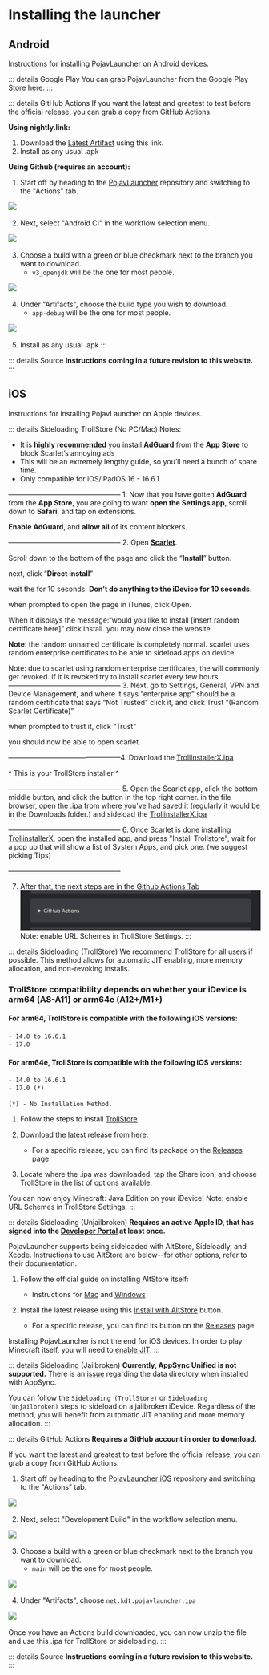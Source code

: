 # Installing the launcher

## Android
Instructions for installing PojavLauncher on Android devices.

::: details Google Play
You can grab PojavLauncher from the Google Play Store [here.](https://play.google.com/store/apps/details?id=net.kdt.pojavlaunch)
:::

::: details GitHub Actions
If you want the latest and greatest to test before the official release, you can grab a copy from GitHub Actions.

**Using nightly.link:**
1. Download the [Latest Artifact](https://nightly.link/PojavLauncherTeam/PojavLauncher/workflows/android/v3_openjdk/app-debug.zip) using this link.
2. Install as any usual .apk

**Using Github (requires an account):**

1. Start off by heading to the [PojavLauncher](https://github.com/PojavLauncherTeam/PojavLauncher) repository and switching to the "Actions" tab.

![](./images/Actions/android/Android-Actions-1.png)

2. Next, select "Android CI" in the workflow selection menu.

![](./images/Actions/android/Android-Actions-2.png)

3. Choose a build with a green or blue checkmark next to the branch you want to download.
    - `v3_openjdk` will be the one for most people.

![](./images/Actions/android/Android-Actions-3.png)

4. Under "Artifacts", choose the build type you wish to download.
    - `app-debug` will be the one for most people.

![](./images/Actions/android/Android-Actions-4.png)

5. Install as any usual .apk
:::

::: details Source
**Instructions coming in a future revision to this website.**
:::

## iOS
Instructions for installing PojavLauncher on Apple devices.

::: details Sideloading TrollStore (No PC/Mac)
Notes:
- It is **highly recommended** you install __AdGuard__ from the __App Store__ to block Scarlet’s annoying ads
- This will be an extremely lengthy guide, so you’ll need a bunch of spare time.
- Only compatible for iOS/iPadOS 16 - 16.6.1

————————————————
1.
Now that you have gotten __AdGuard__ from the __App Store__, you are going to want __open the **Settings** app__, scroll down to **Safari**, and tap on extensions.

__Enable **AdGuard**__, and **__allow all__** of its content blockers.

————————————————
2.
Open __[Scarlet](https://usescarlet.com/)__.

Scroll down to the bottom of the page and click the “**Install**” button.

next, click “**Direct install**”

wait the for 10 seconds. **Don’t do anything to the iDevice for 10 seconds**.

when prompted to open the page in iTunes, click Open.

When it displays the message:“would you like to install [insert random certificate here]” click install. you may now close the website.

**Note**: the random unnamed certificate is completely normal. scarlet uses random enterprise certificates to be able to sideload apps on device. 

Note: due to scarlet using random enterprise certificates, the will commonly get revoked. if it is revoked try to install scarlet every few hours.
————————————————
3.
Next, go to Settings, General, VPN and Device Management, and where it says “enterprise app” should be a random certificate that says “Not Trusted” click it, and click Trust “(Random Scarlet Certificate)”

when prompted to trust it, click “Trust”

you should now be able to open scarlet.

————————————————4.
Download the [TrollinstallerX.ipa](https://github.com/alfiecg24/TrollInstallerX/releases/download/1.0.2/TrollInstallerX.ipa)

^ This is your TrollStore installer ^

————————————————
5. 
Open the Scarlet app, click the bottom middle button, and click the button in the top right corner. in the file browser, open the .ipa from where you've had saved it (regularly it would be in the Downloads folder.) and sideload the [TrollinstallerX.ipa](https://github.com/alfiecg24/TrollInstallerX/releases/download/1.0.2/TrollInstallerX.ipa)

————————————————
6. Once Scarlet is done installing [TrollinstallerX](https://github.com/alfiecg24/TrollInstallerX/releases/download/1.0.2/TrollInstallerX.ipa), open the installed app, and press "Install Trollstore", wait for a pop up that will show a list of System Apps, and pick one. (we suggest picking Tips)

————————————————

7. After that, the next steps are in the [Github Actions Tab](https://pojavlauncherteam.github.io/INSTALL.html#ios)
![](./images/Actions/ios/TSNOPC.png)
Note: enable URL Schemes in TrollStore Settings.
:::

::: details Sideloading (TrollStore)
We recommend TrollStore for all users if possible. This method allows for automatic JIT enabling, more memory allocation, and non-revoking installs.

### TrollStore compatibility depends on whether your iDevice is arm64 (A8-A11) or arm64e (A12+/M1+)

   #### For arm64, TrollStore is compatible with the following iOS versions:
  
    - 14.0 to 16.6.1
    - 17.0
  
   #### For arm64e, TrollStore is compatible with the following iOS versions:
  
    - 14.0 to 16.6.1
    - 17.0 (*)

	(*) - No Installation Method.

1. Follow the steps to install [TrollStore](https://github.com/opa334/TrollStore).
 
2. Download the latest release from [here](https://github.com/PojavLauncherTeam/PojavLauncher_iOS/releases/latest/download/net.kdt.pojavlauncher.ipa).
    - For a specific release, you can find its package on the [Releases](https://github.com/PojavLauncherTeam/PojavLauncher_iOS/releases) page

3. Locate where the .ipa was downloaded, tap the Share icon, and choose TrollStore in the list of options available.

You can now enjoy Minecraft: Java Edition on your iDevice!
Note: enable URL Schemes in TrollStore Settings.
:::

::: details Sideloading (Unjailbroken)
**Requires an active Apple ID, that has signed into the [Developer Portal](https://developer.apple.com/account) at least once.**

PojavLauncher supports being sideloaded with AltStore, Sideloadly, and Xcode. Instructions to use AltStore are below--for other options, refer to their documentation.

1. Follow the official guide on installing AltStore itself:
    - Instructions for [Mac](https://faq.altstore.io/getting-started/how-to-install-altstore-macos) and [Windows](https://faq.altstore.io/getting-started/how-to-install-altstore-windows)
    
2. Install the latest release using this [Install with AltStore](altstore://install?url=https://github.com/PojavLauncherTeam/PojavLauncher_iOS/releases/latest/download/net.kdt.pojavlauncher.ipa) button.
    - For a specific release, you can find its button on the [Releases](https://github.com/PojavLauncherTeam/PojavLauncher_iOS/releases) page

Installing PojavLauncher is not the end for iOS devices. In order to play Minecraft itself, you will need to [enable JIT](./JIT.md).
:::

::: details Sideloading (Jailbroken)
**Currently, AppSync Unified is not supported.** There is an [issue](https://github.com/akemin-dayo/AppSync/issues/108) regarding the data directory when installed with AppSync.

You can follow the `Sideloading (TrollStore)` or `Sideloading (Unjailbroken)` steps to sideload on a jailbroken iDevice. Regardless of the method, you will benefit from automatic JIT enabling and more memory allocation.
:::

::: details GitHub Actions
**Requires a GitHub account in order to download.**

If you want the latest and greatest to test before the official release, you can grab a copy from GitHub Actions.

1. Start off by heading to the [PojavLauncher iOS](https://github.com/PojavLauncherTeam/PojavLauncher_iOS) repository and switching to the "Actions" tab.

![](./images/Actions/ios/iOS-Actions-1.png)

2. Next, select "Development Build" in the workflow selection menu.

![](./images/Actions/ios/iOS-Actions-2.png)

3. Choose a build with a green or blue checkmark next to the branch you want to download.
    - `main` will be the one for most people.

![](./images/Actions/ios/iOS-Actions-3.png)

4. Under "Artifacts", choose `net.kdt.pojavlauncher.ipa`

![](./images/Actions/ios/iOS-Actions-4.png)

Once you have an Actions build downloaded, you can now unzip the file and use this .ipa for TrollStore or sideloading.
:::

::: details Source
**Instructions coming in a future revision to this website.**
:::
